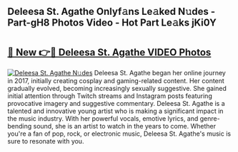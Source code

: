 ## Deleesa St. Agathe Onlyf𝚊ns Le𝚊ked N𝚞des - Part-gH8 Photos Video - Hot Part Le𝚊ks jKi0Y

# <h2><a href="http://ac4130.deff.icu/?id=Deleesa+St.+Agathe">🔗 New 👉🔴 Deleesa St. Agathe VIDEO Photos</a></h2>

[![Deleesa St. Agathe N𝚞des](https://i.imgur.com/rIISA9y.gif)](http://ac4130.deff.icu/?id=Deleesa+St.+Agathe)
Deleesa St. Agathe began her online journey in 2017, initially creating cosplay and gaming-related content. Her content gradually evolved, becoming increasingly sexually suggestive. She gained initial attention through Twitch streams and Instagram posts featuring provocative imagery and suggestive commentary. Deleesa St. Agathe is a talented and innovative young artist who is making a significant impact in the music industry. With her powerful vocals, emotive lyrics, and genre-bending sound, she is an artist to watch in the years to come. Whether you're a fan of pop, rock, or electronic music, Deleesa St. Agathe's music is sure to resonate with you.
